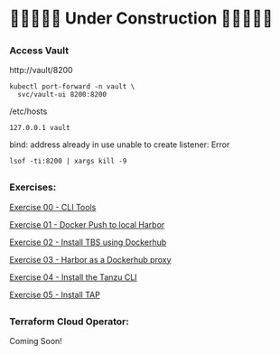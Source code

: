 # 🚧🚧🚧🚧🚧 Under Construction 🚧🚧🚧🚧🚧

## 

### Access Vault 


http://vault/8200


```
kubectl port-forward -n vault \
  svc/vault-ui 8200:8200
```  



/etc/hosts
```
127.0.0.1 vault
```



bind: address already in use unable to create listener: Error

`lsof -ti:8200 | xargs kill -9`



##

### Exercises:



[Exercise 00 - CLI Tools](./exercises/00_cli_tools.md)

[Exercise 01 - Docker Push to local Harbor](./exercises/01_create_auth_method_via_cli.md)

[Exercise 02 - Install TBS using Dockerhub](./exercises/02_tbs_dockerhub.md)

[Exercise 03 - Harbor as a Dockerhub proxy](./exercises/03_harbor-as-docker-proxy.md)

[Exercise 04 - Install the Tanzu CLI](./exercises/04_tanzu_cli_install.md)

[Exercise 05 - Install TAP](./exercises/05_tap_install.md)



##

### Terraform Cloud Operator:

Coming Soon!


